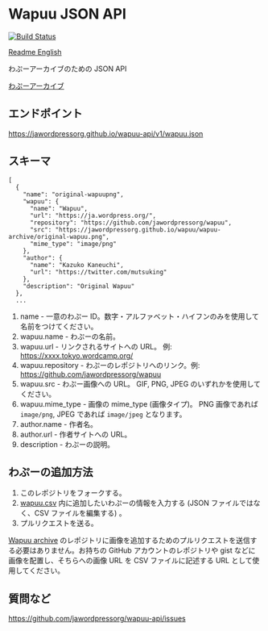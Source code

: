 # Wapuu JSON API
[![Build Status](https://travis-ci.org/jawordpressorg/wapuu-api.svg?branch=master)](https://travis-ci.org/jawordpressorg/wapuu-api)

[Readme English](README.md)

わぷーアーカイブのための JSON API

[わぷーアーカイブ](http://jawordpressorg.github.io/wapuu/)

## エンドポイント

https://jawordpressorg.github.io/wapuu-api/v1/wapuu.json

## スキーマ

```
[
  {
    "name": "original-wapuupng",
    "wapuu": {
      "name": "Wapuu",
      "url": "https://ja.wordpress.org/",
      "repository": "https://github.com/jawordpressorg/wapuu",
      "src": "https://jawordpressorg.github.io/wapuu/wapuu-archive/original-wapuu.png",
      "mime_type": "image/png"
    },
    "author": {
      "name": "Kazuko Kaneuchi",
      "url": "https://twitter.com/mutsuking"
    },
    "description": "Original Wapuu"
  },
  ...
```

1. name - 一意のわぷー ID。数字・アルファベット・ハイフンのみを使用して名前をつけてください。
2. wapuu.name - わぷーの名前。
3. wapuu.url - リンクされるサイトへの URL。 例: https://xxxx.tokyo.wordcamp.org/
4. wapuu.repository - わぷーのレポジトリへのリンク。例: https://github.com/jawordpressorg/wapuu
5. wapuu.src - わぷー画像への URL。 GIF, PNG, JPEG のいずれかを使用してください。
6. wapuu.mime_type - 画像の mime_type (画像タイプ)。 PNG 画像であれば `image/png`, JPEG であれば `image/jpeg` となります。
7. author.name - 作者名。
8. author.url - 作者サイトへの URL。
9. description - わぷーの説明。

## わぷーの追加方法

1. このレポジトリをフォークする。
2. [wapuu.csv](wapuu.csv) 内に追加したいわぷーの情報を入力する (JSON ファイルではなく、CSV ファイルを編集する) 。
3. プルリクエストを送る。

[Wapuu archive](http://jawordpressorg.github.io/wapuu/) のレポジトリに画像を追加するためのプルリクエストを送信する必要はありません。お持ちの GitHub アカウントのレポジトリや gist などに画像を配置し、そちらへの画像 URL を CSV ファイルに記述する URL として使用してください。

## 質問など

https://github.com/jawordpressorg/wapuu-api/issues
